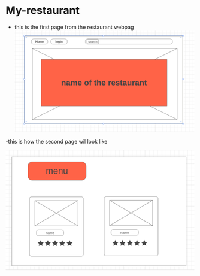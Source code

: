 # My-restaurant

- this is the first page from the restaurant webpag
![wireframe](./2.png)

-this is how the second page wil look like

![wireframe](3.png)